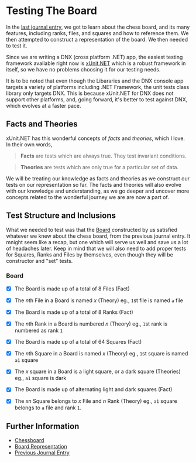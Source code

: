 # Testing The Board

In the [last journal entry](03%20-%20The%20Chess%20Board.md), we got to learn about the chess board,
and its many features, including ranks, files, and squares and how to reference them. We then attempted
to construct a representation of the board. We then needed to test it.

Since we are writing a DNX (cross platform .NET) app, the easiest testing framework available right now
is [xUnit.NET](http://xunit.github.io/) which is a robust framework in itself, so we have no problems
choosing it for our testing needs.

It is to be noted that even though the Libararies and the DNX console app targets a variety of platforms
including .NET Framework, the unit tests class library only targets DNX. This is because xUnit.NET for
DNX does not support other platforms, and, going forward, it's better to test against DNX, which evolves
at a faster pace.

## Facts and Theories
xUnit.NET has this wonderful concepts of *facts* and *theories*, which I love. In their own words,

> **Facts** are tests which are always true. They test invariant conditions.

> **Theories** are tests which are only true for a particular set of data.

We will be treating our knowledge as facts and theories as we construct our tests on our representation
so far. The facts and theories will also evolve with our knowledge and understanding, as we go deeper
and uncover more concepts related to the wonderful journey we are are now a part of.


## Test Structure and Inclusions
What we needed to test was that the [Board](../CAESAR/CAESAR.Chess/Implementation/Board.cs) constructed
by us satisfied whatever we knew about the chess board, from the previous journal entry. It mnight seem
like a recap, but one which will serve us well and save us a lot of headaches later. Keep in mind that
we will also need to add proper tests for Squares, Ranks and Files by themselves, even though they will
be constructor and "set" tests.

### Board
- [x] The Board is made up of a total of 8 Files (Fact)
- [x] The *n*th File in a Board is named *x* (Theory) eg., `1`st file is named `a` file
- [x] The Board is made up of a total of 8 Ranks (Fact)
- [x] The *n*th Rank in a Board is numbered *n* (Theory) eg., `1`st rank is numbered as rank `1`
- [x] The Board is made up of a total of 64 Squares (Fact)
- [x] The *n*th Square in a Board is named *x* (Theory) eg., `1`st square is named `a1` square
- [x] The *x* square in a Board is a light square, or a dark square (Theories) eg., `a1` square is dark
- [x] The Board is made up of alternating light and dark squares (Fact)
- [x] The *xn* Square belongs to *x* File and *n* Rank (Theory) eg., `a1` square belongs to `a` file and
rank `1`.


## Further Information
* [Chessboard](https://en.wikipedia.org/wiki/Chessboard)
* [Board Representation](https://en.wikipedia.org/wiki/Board_representation_(chess))
* [Previous Journal Entry](03%20-%20The%20Chess%20Board.md)